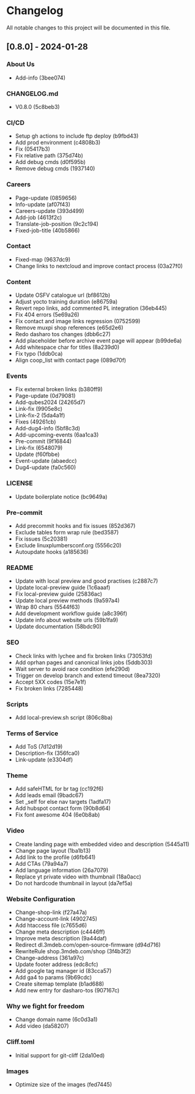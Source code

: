 # Changelog

All notable changes to this project will be documented in this file.

## [0.8.0] - 2024-01-28

### About Us

- Add-info (3bee074)

### CHANGELOG.md

- V0.8.0 (5c8beb3)

### CI/CD

- Setup gh actions to include ftp deploy (b9fbd43)
- Add prod environment (c4808b3)
- Fix (05417b3)
- Fix relative path (375d74b)
- Add debug cmds (d0f595b)
- Remove debug cmds (1937140)

### Careers

- Page-update (0859656)
- Info-update (af07f43)
- Careers-update (393d499)
- Add-job (4613f2c)
- Translate-job-position (9c2c194)
- Fixed-job-title (40b5866)

### Contact

- Fixed-map (9637dc9)
- Change links to nextcloud and improve contact process (03a27f0)

### Content

- Update OSFV catalogue url (bf8612b)
- Adjust yocto training duration (e86759a)
- Revert repo links, add commented PL integration (36eb445)
- Fix 404 errors (5e69a26)
- Fix contact and image links regression (0752599)
- Remove muxpi shop references (e65d2e6)
- Redo dasharo tos changes (dbb6c27)
- Add placeholder before archive event page will appear (b99de6a)
- Add whitespace char for titles (8a239d0)
- Fix typo (1ddb0ca)
- Align coop_list with contact page (089d70f)

### Events

- Fix external broken links (b380ff9)
- Page-update (0d79081)
- Add-qubes2024 (24265d7)
- Link-fix (9905e8c)
- Link-fix-2 (5da4a1f)
- Fixes (49261cb)
- Add-dug4-info (5bf8c3d)
- Add-upcoming-events (6aa1ca3)
- Pre-commit (9f16844)
- Link-fix (6548079)
- Update (f60fbbe)
- Event-update (abaedcc)
- Dug4-update (fa0c560)

### LICENSE

- Update boilerplate notice (bc9649a)

### Pre-commit

- Add precommit hooks and fix issues (852d367)
- Exclude tables form wrap rule (bed3587)
- Fix issues (5c20381)
- Exclude linuxplumbersconf.org (5556c20)
- Autoupdate hooks (a185636)

### README

- Update with local preview and good practises (c2887c7)
- Update local-preview guide (1c6aaaf)
- Fix local-preview guide (25836ac)
- Update local preview methods (9a597a4)
- Wrap 80 chars (5544f63)
- Add development workflow guide (a8c396f)
- Update info about website urls (59b1fa9)
- Update documentation (58bdc90)

### SEO

- Check links with lychee and fix broken links (73053fd)
- Add oprhan pages and canonical links jobs (5ddb303)
- Wait server to avoid race condition (efe290d)
- Trigger on develop branch and extend timeout (8ea7320)
- Accept 5XX codes (15e7e1f)
- Fix broken links (7285448)

### Scripts

- Add local-preview.sh script (806c8ba)

### Terms of Service

- Add ToS (7d12d19)
- Description-fix (356fca0)
- Link-update (e3304df)

### Theme

- Add safeHTML for br tag (cc192f6)
- Add leads email (9badc67)
- Set _self for else nav targets (1adfa17)
- Add hubspot contact form (90b8d64)
- Fix font awesome 404 (6e0b8ab)

### Video

- Create landing page with embedded video and description (5445a11)
- Change page layout (1ba1b13)
- Add link to the profile (d6fb641)
- Add CTAs (79a94a7)
- Add language information (26a7079)
- Replace yt private video with thumbnail (18a0acc)
- Do not hardcode thumbnail in layout (da7ef5a)

### Website Configuration

- Change-shop-link (f27a47a)
- Change-account-link (4902745)
- Add htaccess file (c7655d6)
- Change meta description (c4446ff)
- Improve meta description (9a44daf)
- Redirect dl.3mdeb.com/open-source-firmware (d94d716)
- RewriteRule shop.3mdeb.com/shop (3f4b3f2)
- Change-address (361a97c)
- Update footer address (edc8cfc)
- Add google tag manager id (83cca57)
- Add ga4 to params (9b69cdc)
- Create sitemap template (b1ad688)
- Add new entry for dasharo-tos (907167c)

### Why we fight for freedom

- Change domain name (6c0d3a1)
- Add video (da58207)

### Cliff.toml

- Initial support for git-cliff (2da10ed)

### Images

- Optimize size of the images (fed7445)
